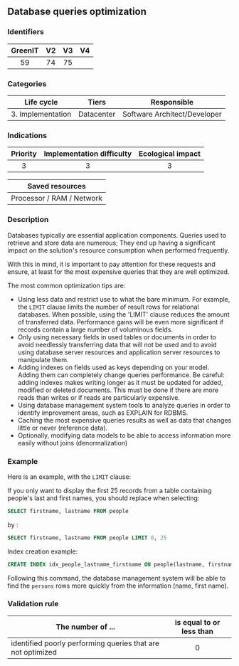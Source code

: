 ## Database queries optimization

### Identifiers

| GreenIT |  V2  |  V3  |  V4  |
|:-------:|:----:|:----:|:----:|
|  59    | 74  | 75  |      |

### Categories

| Life cycle |  Tiers  |  Responsible  |
|:---------:|:----:|:----:|
| 3. Implementation | Datacenter | Software Architect/Developer |

### Indications

| Priority |      Implementation difficulty       |  Ecological impact    |
|:-------------------:|:-------------------------:|:---------------------:|
| 3 | 3 | 3 |

|Saved resources                                    |
|:----------------------------------------------------------:|
| Processor / RAM / Network   |

### Description

Databases typically are essential application components. Queries used to retrieve and store data are numerous; They end up having a significant impact on the solution's resource consumption when performed frequently.

With this in mind, it is important to pay attention for these requests and ensure, at least for the most expensive queries that they are well optimized.

The most common optimization tips are:

  - Using less data and restrict use to what the bare minimum. For example, the `LIMIT` clause limits the number of result rows for relational databases. When possible, using the 'LIMIT' clause reduces the amount of transferred data. Performance gains will be even more significant if records contain a large number of voluminous fields.
  - Only using necessary fields in used tables or documents in order to avoid needlessly transferring data that will not be used and to avoid using database server resources and application server resources to manipulate them.
  - Adding indexes on fields used as keys depending on your model. Adding them can completely change queries performance. Be careful: adding indexes makes writing longer as it must be updated for added, modified or deleted documents. This must be done if there are more reads than writes or if reads are particularly expensive.
  - Using database management system tools to analyze queries in order to identify improvement areas, such as EXPLAIN for RDBMS.
  - Caching the most expensive queries results as well as data that changes little or never (reference data).
  - Optionally, modifying data models to be able to access information more easily without joins (denormalization)

### Example

Here is an example, with the `LIMIT` clause:

If you only want to display the first 25 records from a table containing people's last and first names, you should replace when selecting:
```sql
SELECT firstname, lastname FROM people
```
by :
```sql
SELECT firstname, lastname FROM people LIMIT 0, 25
```

Index creation example:

```sql
CREATE INDEX idx_people_lastname_firstname ON people(lastname, firstname)
```

Following this command, the database management system will be able to find the `persons` rows more quickly from the information (name, first name).


### Validation rule

| The number of ...     | is equal to or less than   |  
|-------------------|:-------------------------:|
| identified poorly performing queries that are not optimized  | 0  |
